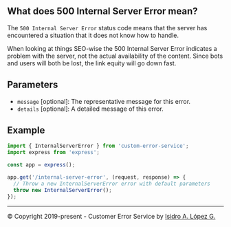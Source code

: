 ## What does 500 Internal Server Error mean?

The `500 Internal Server Error` status code means that the server has encountered a situation that it does not know how to handle.

When looking at things SEO-wise the 500 Internal Server Error indicates a problem with the server, not the actual availability of the content. Since bots and users will both be lost, the link equity will go down fast.

## Parameters

- `message` [optional]: The representative message for this error.
- `details` [optional]: A detailed message of this error.

## Example

```javascript
import { InternalServerError } from 'custom-error-service';
import express from 'express';

const app = express();

app.get('/internal-server-error', (request, response) => {
  // Throw a new InternalServerError error with default parameters
  throw new InternalServerError();
});
```

---

&copy; Copyright 2019-present - Customer Error Service by [Isidro A. López G.](https://ialopezg.com/)
